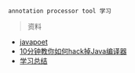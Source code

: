 ```
annotation processor tool 学习
``` 
> 资料 
- [javapoet](https://github.com/square/javapoet)
- [10分钟教你如何hack掉Java编译器](https://www.itzhai.com/jvm/java-code-from-compilation-to-execution.html)
- [学习总结](http://www.hzy2m.com/2019/05/08/Java-Pluggable-Annotation-Processing/#more)
